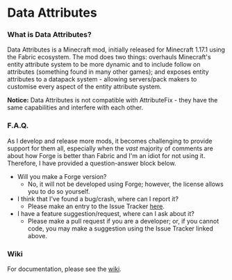 # Data Attributes

### What is Data Attributes?
Data Attributes is a Minecraft mod, initially released for Minecraft 1.17.1 using the Fabric ecosystem. The mod does two things: overhauls Minecraft's entity attribute system to be more dynamic and to include follow on attributes (something found in many other games); and exposes entity attributes to a datapack system - allowing servers/pack makers to customise every aspect of the entity attribute system.

**Notice:** Data Attributes is not compatible with AttributeFix - they have the same capabilities and interfere with each other.

### F.A.Q.
As I develop and release more mods, it becomes challenging to provide support for them all, especially when the *vast* majority of comments are about how Forge is better than Fabric and I'm an idiot for not using it. Therefore, I have provided a question-answer block below.

- Will you make a Forge version?
  - No, it will not be developed using Forge; however, the license allows you to do so yourself. 
- I think that I've found a bug/crash, where can I report it?
  - Please make an entry to the Issue Tracker [here](https://github.com/CleverNucleus/DataAttributes/issues).
- I have a feature suggestion/request, where can I ask about it?
  - Please make a pull request if you are a developer; or, if you cannot code, you may make a suggestion using the Issue Tracker linked above.

### Wiki
For documentation, please see the [wiki](https://github.com/CleverNucleus/DataAttributes/wiki).